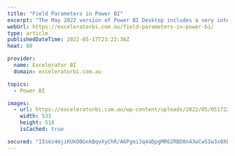 ```yaml
---
title: "Field Parameters in Power BI"
excerpt: "The May 2022 version of Power BI Desktop includes a very interesting and useful feature – Field Parameters. Today I will show you how to use this new feature illustrating with 3 (no, wait, 4) use cases – Chart Elements, Chart Axis, Table Contents and Permanent Ad hoc Hierarchies. How [...]Read More »"
webUrl: https://exceleratorbi.com.au/field-parameters-in-power-bi/
type: article
publishedDateTime: 2022-05-17T23:22:36Z
heat: 80

provider:
  name: Excelerator BI
  domain: exceleratorbi.com.au

topics:
  - Power BI

images:
  - url: https://exceleratorbi.com.au/wp-content/uploads/2022/05/051722_2152_FieldParame2.png
    width: 533
    height: 518
    isCached: true

secured: "IIsez4mjiKUkO0GnkBqvXyChR/A6PgeiJq4aDpgMR62RBD0n43wCwSIw3x8XLHVYpM6HAf3VjM6f+4PZNbAmTAC6+mFfDOs0GcX8Q1KYOjOoEfH0UJfXGzhJ2J5RgucA9GZ/Rp/Qr050BSvnsmopV6XXCDNTmYEZ/AgsuZcpqrJyGfb8I4BE4V2jTG0B3qu4siaCs3VM3M7gKb7FzqLjmG+c6Fd2xpFvseGlyPz7AP41gihchWu+osPvm0GfIrGOWtRAP4UqfeygLiq6RHHjbnRGScUvCvvKL9anSNomdV+EFfB/W8Em5ut4El1SnJaG0oZ1XKp358h5Bm300N8BKGrY012UhUrTD9Z6G0ZzA+k=;Uyko163GpeN+XLhgekxiVQ=="
---
```


